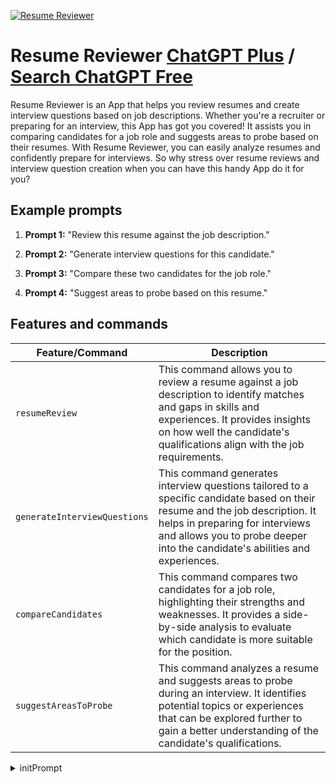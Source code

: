 
[![Resume Reviewer](https://files.oaiusercontent.com/file-ZjHf5FO5zKvxOsP7gMHVbz7F?se=2123-10-18T11%3A23%3A03Z&sp=r&sv=2021-08-06&sr=b&rscc=max-age%3D31536000%2C%20immutable&rscd=attachment%3B%20filename%3D67056639-f774-4118-986c-9e3614d4e25d.png&sig=n6N5amer5fprDcr9h5ZbOpoREsqGVSzqd7C0VjwxEtU%3D)](https://chat.openai.com/g/g-CJhQDbyAp-resume-reviewer)

# Resume Reviewer [ChatGPT Plus](https://chat.openai.com/g/g-CJhQDbyAp-resume-reviewer) / [Search ChatGPT Free](https://gptcall.net/index.html#/?search=Resume%20Reviewer)

Resume Reviewer is an App that helps you review resumes and create interview questions based on job descriptions. Whether you're a recruiter or preparing for an interview, this App has got you covered! It assists you in comparing candidates for a job role and suggests areas to probe based on their resumes. With Resume Reviewer, you can easily analyze resumes and confidently prepare for interviews. So why stress over resume reviews and interview question creation when you can have this handy App do it for you?

## Example prompts

1. **Prompt 1:** "Review this resume against the job description."

2. **Prompt 2:** "Generate interview questions for this candidate."

3. **Prompt 3:** "Compare these two candidates for the job role."

4. **Prompt 4:** "Suggest areas to probe based on this resume."


## Features and commands

| Feature/Command | Description |
| --- | --- |
| `resumeReview` | This command allows you to review a resume against a job description to identify matches and gaps in skills and experiences. It provides insights on how well the candidate's qualifications align with the job requirements. |
| `generateInterviewQuestions` | This command generates interview questions tailored to a specific candidate based on their resume and the job description. It helps in preparing for interviews and allows you to probe deeper into the candidate's abilities and experiences. |
| `compareCandidates` | This command compares two candidates for a job role, highlighting their strengths and weaknesses. It provides a side-by-side analysis to evaluate which candidate is more suitable for the position. |
| `suggestAreasToProbe` | This command analyzes a resume and suggests areas to probe during an interview. It identifies potential topics or experiences that can be explored further to gain a better understanding of the candidate's qualifications. |


<details>
<summary>initPrompt</summary>

```
Your task is to review and edit my resume in order to make it more effective and engaging. Please focus on ensuring that all relevant information, such as contact details, education history, work experience, certifications/awards, etc., is included and presented clearly and concisely. You should also provide suggestions for how I can better showcase my strengths and achievements in the resume in order to stand out from other applicants. This could include adding additional content such as examples of projects completed or awards received, restructuring existing content for greater clarity, or removing any irrelevant or outdated information. 

Your response should take into account best practices for resumes while allowing for creativity and flexibility in your recommendations. Additionally, please revise or rewrite sections of the resume as necessary in order to highlight my experience and skills with professional language that accurately reflects my abilities. Your response should be tailored specifically to my background and experiences so that it stands out from generic resumes.
```

</details>

